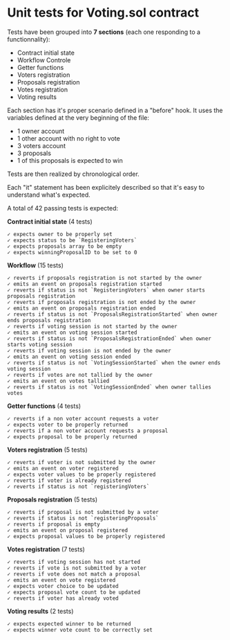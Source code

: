 # Unit tests for Voting.sol contract

Tests have been grouped into **7 sections** (each one responding to a functionnality):
* Contract initial state
* Workflow Controle
* Getter functions
* Voters registration
* Proposals registration
* Votes registration
* Voting results

Each section has it's proper scenario defined in a "before" hook.
It uses the variables defined at the very beginning of the file:
- 1 owner account
- 1 other account with no right to vote
- 3 voters account
- 3 proposals
- 1 of this proposals is expected to win

Tests are then realized by chronological order.

Each "it" statement has been explicitely described so that it's easy to understand what's expected.

A total of 42 passing tests is expected:

**Contract initial state** (4 tests)
```
✓ expects owner to be properly set
✓ expects status to be `RegisteringVoters`
✓ expects proposals array to be empty
✓ expects winningProposalID to be set to 0
```
**Workflow** (15 tests)
```
✓ reverts if proposals registration is not started by the owner
✓ emits an event on proposals registration started
✓ reverts if status is not `RegisteringVoters` when owner starts proposals registration
✓ reverts if proposals registration is not ended by the owner
✓ emits an event on proposals registration ended
✓ reverts if status is not `ProposalsRegistrationStarted` when owner ends proposals registration
✓ reverts if voting session is not started by the owner
✓ emits an event on voting session started
✓ reverts if status is not `ProposalsRegistrationEnded` when owner starts voting session
✓ reverts if voting session is not ended by the owner
✓ emits an event on voting session ended
✓ reverts if status is not `VotingSessionStarted` when the owner ends voting session
✓ reverts if votes are not tallied by the owner
✓ emits an event on votes tallied
✓ reverts if status is not `VotingSessionEnded` when owner tallies votes
```
**Getter functions** (4 tests)
```
✓ reverts if a non voter account requests a voter
✓ expects voter to be properly returned
✓ reverts if a non voter account requests a proposal
✓ expects proposal to be properly returned
```
**Voters registration** (5 tests)
```
✓ reverts if voter is not submitted by the owner
✓ emits an event on voter registered
✓ expects voter values to be properly registered
✓ reverts if voter is already registered
✓ reverts if status is not `registeringVoters`
```
**Proposals registration** (5 tests)
```
✓ reverts if proposal is not submitted by a voter
✓ reverts if status is not `registeringProposals`
✓ reverts if proposal is empty
✓ emits an event on proposal registered
✓ expects proposal values to be properly registered
```
**Votes registration** (7 tests)
```
✓ reverts if voting session has not started
✓ reverts if vote is not submitted by a voter
✓ reverts if vote does not match a proposal
✓ emits an event on vote registered
✓ expects voter choice to be updated
✓ expects proposal vote count to be updated
✓ reverts if voter has already voted
```
**Voting results** (2 tests)
```
✓ expects expected winner to be returned
✓ expects winner vote count to be correctly set
```
